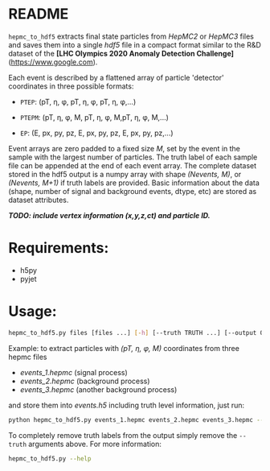 # README
```hepmc_to_hdf5``` extracts final state particles from *HepMC2* or *HepMC3* files and saves them into a single *hdf5* file in a compact format similar to the R&D dataset of the **[LHC Olympics 2020 Anomaly Detection Challenge]**(https://www.google.com). 

Each event is described by a flattened array of particle 'detector' coordinates in three possible formats:  

 - ```PTEP```:  (pT, η, φ, pT, η, φ, pT, η, φ,...) 
  
 - ```PTEPM```: (pT, η, φ, M, pT, η, φ, M,pT, η, φ, M,...)
  
 - ```EP```:    (E, px, py, pz, E, px, py, pz, E, px, py, pz,...)
 
Event arrays are zero padded to a fixed size *M*, set by the event in the sample with the largest number of particles. The truth label of each sample file can be appended at the end of each event array. The complete dataset stored in the hdf5 output is a numpy array with shape *(Nevents, M)*, or *(Nevents, M+1)* if truth labels are  provided. Basic information about the data (shape, number of signal and background events, dtype, etc) are stored as dataset attributes. 

***TODO: include vertex information (x,y,z,ct) and particle ID.*** 

# Requirements: 
- h5py
- pyjet

# Usage:
```bash
hepmc_to_hdf5.py files [files ...] [-h] [--truth TRUTH ...] [--output OUTPUT] [--dtype DTYPE]
```
Example: to extract particles with *(pT, η, φ, M)* coordinates from three hepmc files
- *events_1.hepmc* (signal process)
- *events_2.hepmc* (background process)
- *events_3.hepmc* (another background process) 

and store them into *events.h5* including truth level information, just run:
```bash
python hepmc_to_hdf5.py events_1.hepmc events_2.hepmc events_3.hepmc --truth 1 0 0 --output events.h5 --dtype PTEPM
```
To completely remove truth labels from the output simply remove the ```--truth``` arguments above. 
For more information: 
```bash
hepmc_to_hdf5.py --help
```

